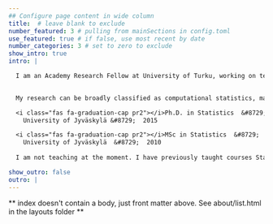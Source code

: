 ```yaml
---
## Configure page content in wide column
title:  # leave blank to exclude
number_featured: 3 # pulling from mainSections in config.toml
use_featured: true # if false, use most recent by date
number_categories: 3 # set to zero to exclude
show_intro: true
intro: | 

  I am an Academy Research Fellow at University of Turku, working on temporal causal inference. I am also PI of the statistics subproject of [PREDLIFE](https://sites.utu.fi/predlife) Consortium at University of Jyväskylä.
  

  My research can be broadly classified as computational statistics, mainly related to causal inference and time series methods (state space models, hidden Markov models, dynamic multivariate panel models), and respective statistical software development. My most up to date list of publications can be found in [Google Scholar](https://scholar.google.se/citations?user=oTHPKOoAAAAJ&hl=fi) and on my [UTU webpage](https://www.utu.fi/en/people/jouni-helske), I rarely remember to update the [publications](/publication) and [R packages](/software) pages here.

  <i class="fas fa-graduation-cap pr2"></i>Ph.D. in Statistics  &#8729; 
    University of Jyväskylä &#8729;  2015

  <i class="fas fa-graduation-cap pr2"></i>MSc in Statistics  &#8729;
    University of Jyväskylä  &#8729;  2010
    
  I am not teaching at the moment. I have previously taught courses Statistical Inference 1, Bayesian Inference 1, R programming, and generalized linear models 2 at the University of Jyväskylä.

show_outro: false
outro: |
---
```


** index doesn't contain a body, just front matter above.
See about/list.html in the layouts folder **